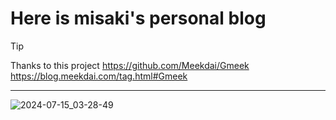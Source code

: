# Here is misaki's personal blog
> [!TIP]
> Thanks to this project https://github.com/Meekdai/Gmeek https://blog.meekdai.com/tag.html#Gmeek
____ 
![2024-07-15_03-28-49](https://github.com/user-attachments/assets/c22eef0f-a788-4a47-94fd-c7dea48c6f42)
